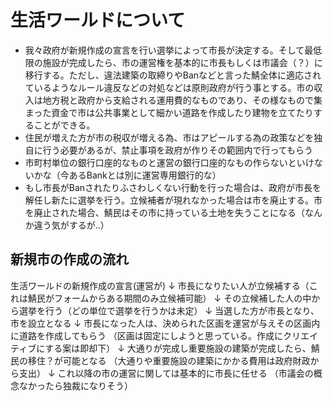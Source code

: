 # 生活ワールドについて
- 我々政府が新規作成の宣言を行い選挙によって市長が決定する。そして最低限の施設が完成したら、市の運営権を基本的に市長もしくは市議会（？）に移行する。ただし、違法建築の取締りやBanなどと言った鯖全体に適応されているようなルール違反などの対処などは原則政府が行う事とする。市の収入は地方税と政府から支給される運用費的なものであり、その様なもので集まった資金で市は公共事業として細かい道路を作成したり建物を立てたりすることができる。
- 住民が増えた方が市の税収が増える為、市はアピールする為の政策などを独自に行う必要があるが、禁止事項を政府が作りその範囲内で行ってもらう
- 市町村単位の銀行口座的なものと運営の銀行口座的なもの作らないといけないかな（今あるBankとは別に運営専用銀行的な）
- もし市長がBanされたりふさわしくない行動を行った場合は、政府が市長を解任し新たに選挙を行う。立候補者が現れなかった場合は市を廃止する。市を廃止された場合、鯖民はその市に持っている土地を失うことになる（なんか違う気がするが..）

## 新規市の作成の流れ
生活ワールドの新規作成の宣言(運営が)
    ↓
市長になりたい人が立候補する（これは鯖民がフォームからある期間のみ立候補可能）
    ↓
その立候補した人の中から選挙を行う（どの単位で選挙を行うかは未定）
    ↓
当選した方が市長となり、市を設立となる
    ↓
市長になった人は、決められた区画を運営が与えその区画内に道路を作成してもらう
（区画は固定にしようと思っている。作成にクリエイティブにする案は即却下）
    ↓
大通りが完成し重要施設の建築が完成したら、鯖民の移住？が可能となる
（大通りや重要施設の建築にかかる費用は政府財政から支出）
    ↓
これ以降の市の運営に関しては基本的に市長に任せる
（市議会の概念なかったら独裁になりそう）
